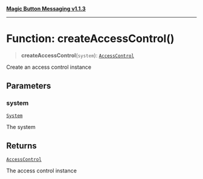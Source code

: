 [**Magic Button Messaging v1.1.3**](../README.md)

***

# Function: createAccessControl()

> **createAccessControl**(`system`): [`AccessControl`](../interfaces/AccessControl.md)

Create an access control instance

## Parameters

### system

[`System`](../interfaces/System.md)

The system

## Returns

[`AccessControl`](../interfaces/AccessControl.md)

The access control instance

